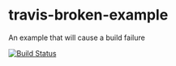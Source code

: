 # travis-broken-example

An example that will cause a build failure

[![Build Status](https://travis-ci.org/edubai/travis-broken-example.svg?branch=master)](https://travis-ci.org/edubai/travis-broken-example)

